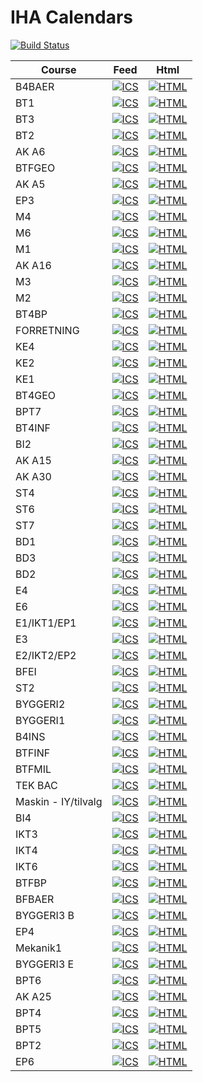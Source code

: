 # IHA Calendars
[![Build Status](https://travis-ci.org/KalleDK/IHACal.svg?branch=master)](https://travis-ci.org/KalleDK/IHACal)

Course | Feed | Html
-------|------|-----
B4BAER | [![ICS](https://img.shields.io/badge/ICS-build-green.svg)](http://icalx.com/public/KalleDK/B4BAER.ics) | [![HTML](https://img.shields.io/badge/HTML-build-green.svg)](http://www.icalx.com/html/KalleDK/week.php?cal=B4BAER)
BT1 | [![ICS](https://img.shields.io/badge/ICS-build-green.svg)](http://icalx.com/public/KalleDK/BT1.ics) | [![HTML](https://img.shields.io/badge/HTML-build-green.svg)](http://www.icalx.com/html/KalleDK/week.php?cal=BT1)
BT3 | [![ICS](https://img.shields.io/badge/ICS-build-green.svg)](http://icalx.com/public/KalleDK/BT3.ics) | [![HTML](https://img.shields.io/badge/HTML-build-green.svg)](http://www.icalx.com/html/KalleDK/week.php?cal=BT3)
BT2 | [![ICS](https://img.shields.io/badge/ICS-build-green.svg)](http://icalx.com/public/KalleDK/BT2.ics) | [![HTML](https://img.shields.io/badge/HTML-build-green.svg)](http://www.icalx.com/html/KalleDK/week.php?cal=BT2)
AK A6 | [![ICS](https://img.shields.io/badge/ICS-build-green.svg)](http://icalx.com/public/KalleDK/AK_A6.ics) | [![HTML](https://img.shields.io/badge/HTML-build-green.svg)](http://www.icalx.com/html/KalleDK/week.php?cal=AK_A6)
BTFGEO | [![ICS](https://img.shields.io/badge/ICS-build-green.svg)](http://icalx.com/public/KalleDK/BTFGEO.ics) | [![HTML](https://img.shields.io/badge/HTML-build-green.svg)](http://www.icalx.com/html/KalleDK/week.php?cal=BTFGEO)
AK A5 | [![ICS](https://img.shields.io/badge/ICS-build-green.svg)](http://icalx.com/public/KalleDK/AK_A5.ics) | [![HTML](https://img.shields.io/badge/HTML-build-green.svg)](http://www.icalx.com/html/KalleDK/week.php?cal=AK_A5)
EP3 | [![ICS](https://img.shields.io/badge/ICS-build-green.svg)](http://icalx.com/public/KalleDK/EP3.ics) | [![HTML](https://img.shields.io/badge/HTML-build-green.svg)](http://www.icalx.com/html/KalleDK/week.php?cal=EP3)
M4 | [![ICS](https://img.shields.io/badge/ICS-build-green.svg)](http://icalx.com/public/KalleDK/M4.ics) | [![HTML](https://img.shields.io/badge/HTML-build-green.svg)](http://www.icalx.com/html/KalleDK/week.php?cal=M4)
M6 | [![ICS](https://img.shields.io/badge/ICS-build-green.svg)](http://icalx.com/public/KalleDK/M6.ics) | [![HTML](https://img.shields.io/badge/HTML-build-green.svg)](http://www.icalx.com/html/KalleDK/week.php?cal=M6)
M1 | [![ICS](https://img.shields.io/badge/ICS-build-green.svg)](http://icalx.com/public/KalleDK/M1.ics) | [![HTML](https://img.shields.io/badge/HTML-build-green.svg)](http://www.icalx.com/html/KalleDK/week.php?cal=M1)
AK A16 | [![ICS](https://img.shields.io/badge/ICS-build-green.svg)](http://icalx.com/public/KalleDK/AK_A16.ics) | [![HTML](https://img.shields.io/badge/HTML-build-green.svg)](http://www.icalx.com/html/KalleDK/week.php?cal=AK_A16)
M3 | [![ICS](https://img.shields.io/badge/ICS-build-green.svg)](http://icalx.com/public/KalleDK/M3.ics) | [![HTML](https://img.shields.io/badge/HTML-build-green.svg)](http://www.icalx.com/html/KalleDK/week.php?cal=M3)
M2 | [![ICS](https://img.shields.io/badge/ICS-build-green.svg)](http://icalx.com/public/KalleDK/M2.ics) | [![HTML](https://img.shields.io/badge/HTML-build-green.svg)](http://www.icalx.com/html/KalleDK/week.php?cal=M2)
BT4BP | [![ICS](https://img.shields.io/badge/ICS-build-green.svg)](http://icalx.com/public/KalleDK/BT4BP.ics) | [![HTML](https://img.shields.io/badge/HTML-build-green.svg)](http://www.icalx.com/html/KalleDK/week.php?cal=BT4BP)
FORRETNING | [![ICS](https://img.shields.io/badge/ICS-build-green.svg)](http://icalx.com/public/KalleDK/FORRETNING.ics) | [![HTML](https://img.shields.io/badge/HTML-build-green.svg)](http://www.icalx.com/html/KalleDK/week.php?cal=FORRETNING)
KE4 | [![ICS](https://img.shields.io/badge/ICS-build-green.svg)](http://icalx.com/public/KalleDK/KE4.ics) | [![HTML](https://img.shields.io/badge/HTML-build-green.svg)](http://www.icalx.com/html/KalleDK/week.php?cal=KE4)
KE2 | [![ICS](https://img.shields.io/badge/ICS-build-green.svg)](http://icalx.com/public/KalleDK/KE2.ics) | [![HTML](https://img.shields.io/badge/HTML-build-green.svg)](http://www.icalx.com/html/KalleDK/week.php?cal=KE2)
KE1 | [![ICS](https://img.shields.io/badge/ICS-build-green.svg)](http://icalx.com/public/KalleDK/KE1.ics) | [![HTML](https://img.shields.io/badge/HTML-build-green.svg)](http://www.icalx.com/html/KalleDK/week.php?cal=KE1)
BT4GEO | [![ICS](https://img.shields.io/badge/ICS-build-green.svg)](http://icalx.com/public/KalleDK/BT4GEO.ics) | [![HTML](https://img.shields.io/badge/HTML-build-green.svg)](http://www.icalx.com/html/KalleDK/week.php?cal=BT4GEO)
BPT7 | [![ICS](https://img.shields.io/badge/ICS-build-green.svg)](http://icalx.com/public/KalleDK/BPT7.ics) | [![HTML](https://img.shields.io/badge/HTML-build-green.svg)](http://www.icalx.com/html/KalleDK/week.php?cal=BPT7)
BT4INF | [![ICS](https://img.shields.io/badge/ICS-build-green.svg)](http://icalx.com/public/KalleDK/BT4INF.ics) | [![HTML](https://img.shields.io/badge/HTML-build-green.svg)](http://www.icalx.com/html/KalleDK/week.php?cal=BT4INF)
BI2 | [![ICS](https://img.shields.io/badge/ICS-build-green.svg)](http://icalx.com/public/KalleDK/BI2.ics) | [![HTML](https://img.shields.io/badge/HTML-build-green.svg)](http://www.icalx.com/html/KalleDK/week.php?cal=BI2)
AK A15 | [![ICS](https://img.shields.io/badge/ICS-build-green.svg)](http://icalx.com/public/KalleDK/AK_A15.ics) | [![HTML](https://img.shields.io/badge/HTML-build-green.svg)](http://www.icalx.com/html/KalleDK/week.php?cal=AK_A15)
AK A30 | [![ICS](https://img.shields.io/badge/ICS-build-green.svg)](http://icalx.com/public/KalleDK/AK_A30.ics) | [![HTML](https://img.shields.io/badge/HTML-build-green.svg)](http://www.icalx.com/html/KalleDK/week.php?cal=AK_A30)
ST4 | [![ICS](https://img.shields.io/badge/ICS-build-green.svg)](http://icalx.com/public/KalleDK/ST4.ics) | [![HTML](https://img.shields.io/badge/HTML-build-green.svg)](http://www.icalx.com/html/KalleDK/week.php?cal=ST4)
ST6 | [![ICS](https://img.shields.io/badge/ICS-build-green.svg)](http://icalx.com/public/KalleDK/ST6.ics) | [![HTML](https://img.shields.io/badge/HTML-build-green.svg)](http://www.icalx.com/html/KalleDK/week.php?cal=ST6)
ST7 | [![ICS](https://img.shields.io/badge/ICS-build-green.svg)](http://icalx.com/public/KalleDK/ST7.ics) | [![HTML](https://img.shields.io/badge/HTML-build-green.svg)](http://www.icalx.com/html/KalleDK/week.php?cal=ST7)
BD1 | [![ICS](https://img.shields.io/badge/ICS-build-green.svg)](http://icalx.com/public/KalleDK/BD1.ics) | [![HTML](https://img.shields.io/badge/HTML-build-green.svg)](http://www.icalx.com/html/KalleDK/week.php?cal=BD1)
BD3 | [![ICS](https://img.shields.io/badge/ICS-build-green.svg)](http://icalx.com/public/KalleDK/BD3.ics) | [![HTML](https://img.shields.io/badge/HTML-build-green.svg)](http://www.icalx.com/html/KalleDK/week.php?cal=BD3)
BD2 | [![ICS](https://img.shields.io/badge/ICS-build-green.svg)](http://icalx.com/public/KalleDK/BD2.ics) | [![HTML](https://img.shields.io/badge/HTML-build-green.svg)](http://www.icalx.com/html/KalleDK/week.php?cal=BD2)
E4 | [![ICS](https://img.shields.io/badge/ICS-build-green.svg)](http://icalx.com/public/KalleDK/E4.ics) | [![HTML](https://img.shields.io/badge/HTML-build-green.svg)](http://www.icalx.com/html/KalleDK/week.php?cal=E4)
E6 | [![ICS](https://img.shields.io/badge/ICS-build-green.svg)](http://icalx.com/public/KalleDK/E6.ics) | [![HTML](https://img.shields.io/badge/HTML-build-green.svg)](http://www.icalx.com/html/KalleDK/week.php?cal=E6)
E1/IKT1/EP1 | [![ICS](https://img.shields.io/badge/ICS-build-green.svg)](http://icalx.com/public/KalleDK/E1.ics) | [![HTML](https://img.shields.io/badge/HTML-build-green.svg)](http://www.icalx.com/html/KalleDK/week.php?cal=E1)
E3 | [![ICS](https://img.shields.io/badge/ICS-build-green.svg)](http://icalx.com/public/KalleDK/E3.ics) | [![HTML](https://img.shields.io/badge/HTML-build-green.svg)](http://www.icalx.com/html/KalleDK/week.php?cal=E3)
E2/IKT2/EP2 | [![ICS](https://img.shields.io/badge/ICS-build-green.svg)](http://icalx.com/public/KalleDK/E2.ics) | [![HTML](https://img.shields.io/badge/HTML-build-green.svg)](http://www.icalx.com/html/KalleDK/week.php?cal=E2)
BFEI | [![ICS](https://img.shields.io/badge/ICS-build-green.svg)](http://icalx.com/public/KalleDK/BFEI.ics) | [![HTML](https://img.shields.io/badge/HTML-build-green.svg)](http://www.icalx.com/html/KalleDK/week.php?cal=BFEI)
ST2 | [![ICS](https://img.shields.io/badge/ICS-build-green.svg)](http://icalx.com/public/KalleDK/ST2.ics) | [![HTML](https://img.shields.io/badge/HTML-build-green.svg)](http://www.icalx.com/html/KalleDK/week.php?cal=ST2)
BYGGERI2 | [![ICS](https://img.shields.io/badge/ICS-build-green.svg)](http://icalx.com/public/KalleDK/BYGGERI2.ics) | [![HTML](https://img.shields.io/badge/HTML-build-green.svg)](http://www.icalx.com/html/KalleDK/week.php?cal=BYGGERI2)
BYGGERI1 | [![ICS](https://img.shields.io/badge/ICS-build-green.svg)](http://icalx.com/public/KalleDK/BYGGERI1.ics) | [![HTML](https://img.shields.io/badge/HTML-build-green.svg)](http://www.icalx.com/html/KalleDK/week.php?cal=BYGGERI1)
B4INS | [![ICS](https://img.shields.io/badge/ICS-build-green.svg)](http://icalx.com/public/KalleDK/B4INS.ics) | [![HTML](https://img.shields.io/badge/HTML-build-green.svg)](http://www.icalx.com/html/KalleDK/week.php?cal=B4INS)
BTFINF | [![ICS](https://img.shields.io/badge/ICS-build-green.svg)](http://icalx.com/public/KalleDK/BTFINF.ics) | [![HTML](https://img.shields.io/badge/HTML-build-green.svg)](http://www.icalx.com/html/KalleDK/week.php?cal=BTFINF)
BTFMIL | [![ICS](https://img.shields.io/badge/ICS-build-green.svg)](http://icalx.com/public/KalleDK/BTFMIL.ics) | [![HTML](https://img.shields.io/badge/HTML-build-green.svg)](http://www.icalx.com/html/KalleDK/week.php?cal=BTFMIL)
TEK BAC | [![ICS](https://img.shields.io/badge/ICS-build-green.svg)](http://icalx.com/public/KalleDK/TEK_BAC.ics) | [![HTML](https://img.shields.io/badge/HTML-build-green.svg)](http://www.icalx.com/html/KalleDK/week.php?cal=TEK_BAC)
Maskin - IY/tilvalg | [![ICS](https://img.shields.io/badge/ICS-build-green.svg)](http://icalx.com/public/KalleDK/Maskin_IY_tilvalg.ics) | [![HTML](https://img.shields.io/badge/HTML-build-green.svg)](http://www.icalx.com/html/KalleDK/week.php?cal=Maskin_IY_tilvalg)
BI4 | [![ICS](https://img.shields.io/badge/ICS-build-green.svg)](http://icalx.com/public/KalleDK/BI4.ics) | [![HTML](https://img.shields.io/badge/HTML-build-green.svg)](http://www.icalx.com/html/KalleDK/week.php?cal=BI4)
IKT3 | [![ICS](https://img.shields.io/badge/ICS-build-green.svg)](http://icalx.com/public/KalleDK/IKT3.ics) | [![HTML](https://img.shields.io/badge/HTML-build-green.svg)](http://www.icalx.com/html/KalleDK/week.php?cal=IKT3)
IKT4 | [![ICS](https://img.shields.io/badge/ICS-build-green.svg)](http://icalx.com/public/KalleDK/IKT4.ics) | [![HTML](https://img.shields.io/badge/HTML-build-green.svg)](http://www.icalx.com/html/KalleDK/week.php?cal=IKT4)
IKT6 | [![ICS](https://img.shields.io/badge/ICS-build-green.svg)](http://icalx.com/public/KalleDK/IKT6.ics) | [![HTML](https://img.shields.io/badge/HTML-build-green.svg)](http://www.icalx.com/html/KalleDK/week.php?cal=IKT6)
BTFBP | [![ICS](https://img.shields.io/badge/ICS-build-green.svg)](http://icalx.com/public/KalleDK/BTFBP.ics) | [![HTML](https://img.shields.io/badge/HTML-build-green.svg)](http://www.icalx.com/html/KalleDK/week.php?cal=BTFBP)
BFBAER | [![ICS](https://img.shields.io/badge/ICS-build-green.svg)](http://icalx.com/public/KalleDK/BFBAER.ics) | [![HTML](https://img.shields.io/badge/HTML-build-green.svg)](http://www.icalx.com/html/KalleDK/week.php?cal=BFBAER)
BYGGERI3 B | [![ICS](https://img.shields.io/badge/ICS-build-green.svg)](http://icalx.com/public/KalleDK/BYGGERI3_B.ics) | [![HTML](https://img.shields.io/badge/HTML-build-green.svg)](http://www.icalx.com/html/KalleDK/week.php?cal=BYGGERI3_B)
EP4 | [![ICS](https://img.shields.io/badge/ICS-build-green.svg)](http://icalx.com/public/KalleDK/EP4.ics) | [![HTML](https://img.shields.io/badge/HTML-build-green.svg)](http://www.icalx.com/html/KalleDK/week.php?cal=EP4)
Mekanik1 | [![ICS](https://img.shields.io/badge/ICS-build-green.svg)](http://icalx.com/public/KalleDK/Mekanik1.ics) | [![HTML](https://img.shields.io/badge/HTML-build-green.svg)](http://www.icalx.com/html/KalleDK/week.php?cal=Mekanik1)
BYGGERI3 E | [![ICS](https://img.shields.io/badge/ICS-build-green.svg)](http://icalx.com/public/KalleDK/BYGGERI3_E.ics) | [![HTML](https://img.shields.io/badge/HTML-build-green.svg)](http://www.icalx.com/html/KalleDK/week.php?cal=BYGGERI3_E)
BPT6 | [![ICS](https://img.shields.io/badge/ICS-build-green.svg)](http://icalx.com/public/KalleDK/BPT6.ics) | [![HTML](https://img.shields.io/badge/HTML-build-green.svg)](http://www.icalx.com/html/KalleDK/week.php?cal=BPT6)
AK A25 | [![ICS](https://img.shields.io/badge/ICS-build-green.svg)](http://icalx.com/public/KalleDK/AK_A25.ics) | [![HTML](https://img.shields.io/badge/HTML-build-green.svg)](http://www.icalx.com/html/KalleDK/week.php?cal=AK_A25)
BPT4 | [![ICS](https://img.shields.io/badge/ICS-build-green.svg)](http://icalx.com/public/KalleDK/BPT4.ics) | [![HTML](https://img.shields.io/badge/HTML-build-green.svg)](http://www.icalx.com/html/KalleDK/week.php?cal=BPT4)
BPT5 | [![ICS](https://img.shields.io/badge/ICS-build-green.svg)](http://icalx.com/public/KalleDK/BPT5.ics) | [![HTML](https://img.shields.io/badge/HTML-build-green.svg)](http://www.icalx.com/html/KalleDK/week.php?cal=BPT5)
BPT2 | [![ICS](https://img.shields.io/badge/ICS-build-green.svg)](http://icalx.com/public/KalleDK/BPT2.ics) | [![HTML](https://img.shields.io/badge/HTML-build-green.svg)](http://www.icalx.com/html/KalleDK/week.php?cal=BPT2)
EP6 | [![ICS](https://img.shields.io/badge/ICS-build-green.svg)](http://icalx.com/public/KalleDK/EP6.ics) | [![HTML](https://img.shields.io/badge/HTML-build-green.svg)](http://www.icalx.com/html/KalleDK/week.php?cal=EP6)
